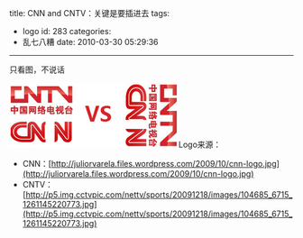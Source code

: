 title: CNN and CNTV：关键是要插进去
tags:
  - logo
id: 283
categories:
  - 乱七八糟
date: 2010-03-30 05:29:36
---

只看图，不说话

[![](/upfile/2010/03/cnn-cntv-logo-insert1.jpg "cnn-cntv-logo-insert")](/upfile/2010/03/cnn-cntv-logo-insert1.jpg)<!--more-->Logo来源：

*   CNN：[http://juliorvarela.files.wordpress.com/2009/10/cnn-logo.jpg](http://juliorvarela.files.wordpress.com/2009/10/cnn-logo.jpg)
*   CNTV：[http://p5.img.cctvpic.com/nettv/sports/20091218/images/104685_6715_1261145220773.jpg](http://p5.img.cctvpic.com/nettv/sports/20091218/images/104685_6715_1261145220773.jpg)